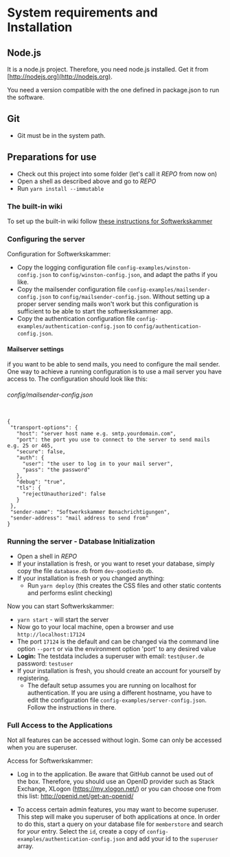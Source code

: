 # System requirements and Installation

## Node.js

It is a node.js project. Therefore, you need node.js installed. Get it from [http://nodejs.org](http://nodejs.org).

You need a version compatible with the one defined in package.json to run the software.

## Git

- Git must be in the system path.

## Preparations for use

- Check out this project into some folder (let's call it _REPO_ from now on)
- Open a shell as described above and go to _REPO_
- Run `yarn install --immutable`

### The built-in wiki

To set up the built-in wiki follow [these instructions for Softwerkskammer](softwerkskammer/lib/wiki/README.md)

### Configuring the server

Configuration for Softwerkskammer:

- Copy the logging configuration file `config-examples/winston-config.json` to `config/winston-config.json`, and adapt the paths if you like.
- Copy the mailsender configuration file `config-examples/mailsender-config.json` to `config/mailsender-config.json`. Without setting up a proper server sending mails won't work but this configuration is sufficient to be able to start the softwerkskammer app.
- Copy the authentication configuration file `config-examples/authentication-config.json` to `config/authentication-config.json`.

#### Mailserver settings

if you want to be able to send mails, you need to configure the mail sender. One way to achieve a running configuration
is to use a mail server you have access to. The configuration should look like this:

###### config/mailsender-config.json

<pre><code>
{
 "transport-options": {
   "host": "server host name e.g. smtp.yourdomain.com",
   "port": the port you use to connect to the server to send mails e.g. 25 or 465,
   "secure": false,
   "auth": {
     "user": "the user to log in to your mail server",
     "pass": "the password"
   },
   "debug": "true",
   "tls": {
     "rejectUnauthorized": false
   }
 },
 "sender-name": "Softwerkskammer Benachrichtigungen",
 "sender-address": "mail address to send from"
}
</code></pre>

### Running the server - Database Initialization

- Open a shell in _REPO_
- If your installation is fresh, or you want to reset your database, simply copy the file `database.db` from `dev-goodies`to `db`.
- If your installation is fresh or you changed anything:
  - Run `yarn deploy` (this creates the CSS files and other static contents and performs eslint checking)

Now you can start Softwerkskammer:

- `yarn start` - will start the server
- Now go to your local machine, open a browser and use `http://localhost:17124`
- The port `17124` is the default and can be changed via the command line option `--port` or via the environment option 'port' to any desired value
- **Login:** The testdata includes a superuser with email: `test@user.de` password: `testuser`
- If your installation is fresh, you should create an account for yourself by registering.
  - The default setup assumes you are running on localhost for authentication. If you are using a different hostname, you have to edit the configuration file `config-examples/server-config.json`. Follow the instructions in there.

### Full Access to the Applications

Not all features can be accessed without login. Some can only be accessed when you are superuser.

Access for Softwerkskammer:

- Log in to the application. Be aware that GitHub cannot be used out of the box. Therefore, you should use an OpenID provider such as Stack Exchange, XLogon (https://my.xlogon.net/)
  or you can choose one from this list: http://openid.net/get-an-openid/

- To access certain admin features, you may want to become superuser.
  This step will make you superuser of both applications at once.
  In order to do this, start a query on your database file for `memberstore` and search for _your_ entry.
  Select the `id`, create a copy of `config-examples/authentication-config.json` and add your id to the `superuser` array.
